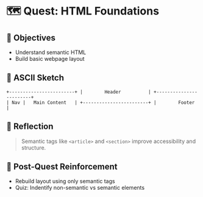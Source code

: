 # 🗺️ Quest: HTML Foundations

## 🎯 Objectives

- Understand semantic HTML
- Build basic webpage layout

## 📐 ASCII Sketch

```
+------------------------+ |        Header          | +------------------------+
| Nav |   Main Content   | +------------------------+ |        Footer          |
```

## 🧠 Reflection
> Semantic tags like `<article>` and `<section>` improve accessibility and structure.

## 🔁 Post-Quest Reinforcement
- Rebuild layout using only semantic tags
- Quiz: Indentify non-semantic vs semantic elements